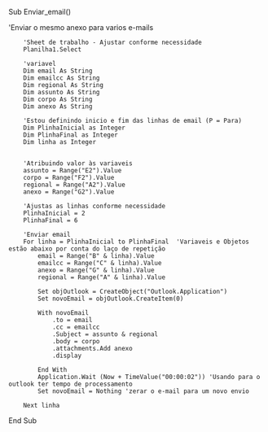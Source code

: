 Sub Enviar_email()

'Enviar o mesmo anexo para varios e-mails

        'Sheet de trabalho - Ajustar conforme necessidade
        Planilha1.Select
        
        'variavel
        Dim email As String
        Dim emailcc As String
        Dim regional As String
        Dim assunto As String
        Dim corpo As String
        Dim anexo As String
        
		'Estou definindo inicio e fim das linhas de email (P = Para)
		Dim PlinhaInicial as Integer
		Dim PlinhaFinal as Integer
		Dim linha as Integer
		
        
        'Atribuindo valor às variaveis
        assunto = Range("E2").Value
        corpo = Range("F2").Value
        regional = Range("A2").Value
        anexo = Range("G2").Value
		
		'Ajustas as linhas conforme necessidade
		PlinhaInicial = 2
		PlinhaFinal = 6
        
        'Enviar email
		For linha = PlinhaInicial to PlinhaFinal  'Variaveis e Objetos estão abaixo por conta do laço de repetição
			email = Range("B" & linha).Value
			emailcc = Range("C" & linha).Value
			anexo = Range("G" & linha).Value
			regional = Range("A" & linha).Value
			
			Set objOutlook = CreateObject("Outlook.Application")
			Set novoEmail = objOutlook.CreateItem(0)
		
			With novoEmail
				.to = email
				.cc = emailcc
				.Subject = assunto & regional
				.body = corpo
				.attachments.Add anexo
				.display
			
			End With
			Application.Wait (Now + TimeValue("00:00:02")) 'Usando para o outlook ter tempo de processamento
			Set novoEmail = Nothing 'zerar o e-mail para um novo envio
			
		Next linha


End Sub
